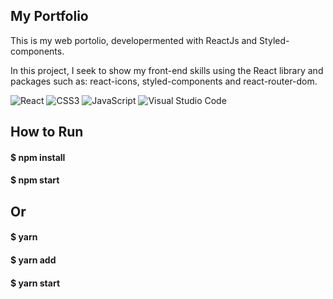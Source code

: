 ## My Portfolio
This is my web portolio, developermented with ReactJs and Styled-components.

In this project, I seek to show my front-end skills using the React library and packages such as: react-icons, styled-components and react-router-dom.

![React](https://img.shields.io/badge/react-%2320232a.svg?style=for-the-badge&logo=react&logoColor=%2361DAFB)
![CSS3](https://img.shields.io/badge/css3-%231572B6.svg?style=for-the-badge&logo=css3&logoColor=white)
![JavaScript](https://img.shields.io/badge/javascript-%23323330.svg?style=for-the-badge&logo=javascript&logoColor=%23F7DF1E)
![Visual Studio Code](https://img.shields.io/badge/Visual%20Studio%20Code-0078d7.svg?style=for-the-badge&logo=visual-studio-code&logoColor=white)

## How to Run

#### $ npm install 

#### $ npm start

## Or

#### $ yarn

#### $ yarn add

#### $ yarn start
